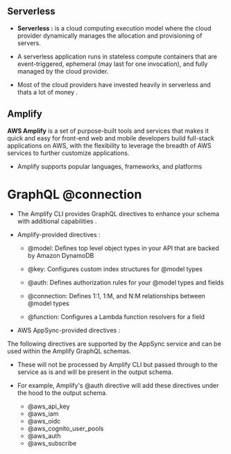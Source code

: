 ## Serverless

+ **Serverless :** is a cloud computing execution model where the cloud provider dynamically manages the allocation and provisioning of servers.

+  A serverless application runs in stateless compute containers that are event-triggered, ephemeral (may last for one invocation), and fully managed by the cloud provider. 

+ Most of the cloud providers have invested heavily in serverless and thats a lot of money .

## Amplify

**AWS Amplify** is a set of purpose-built tools and services that makes it quick and easy for front-end web and mobile developers build full-stack applications on AWS, with the flexibility to leverage the breadth of AWS services to further customize applications. 

+ Amplify supports popular languages, frameworks, and platforms

# GraphQL @connection

+ The Amplify CLI provides GraphQL directives to enhance your schema with additional capabilities .

+ Amplify-provided directives :

    + @model: Defines top level object types in your API that are backed by Amazon DynamoDB

     + @key: Configures custom index structures for @model types

     + @auth: Defines authorization rules for your @model types and fields

    + @connection: Defines 1:1, 1:M, and N:M relationships between @model types

    + @function: Configures a Lambda function resolvers for a field
  

+ AWS AppSync-provided directives :

The following directives are supported by the AppSync service and can be used within the Amplify GraphQL schemas.

+  These will not be processed by Amplify CLI but passed through to the service as is and will be present in the output schema. 

+ For example, Amplify's @auth directive will add these directives under the hood to the output schema.

    + @aws_api_key
    + @aws_iam
    + @aws_oidc
    + @aws_cognito_user_pools
    + @aws_auth
    + @aws_subscribe